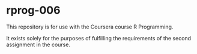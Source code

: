 rprog-006
=========
This repository is for use with the Coursera course R Programming.

It exists solely for the purposes of fulfilling the requirements of the second assignment in the course.
